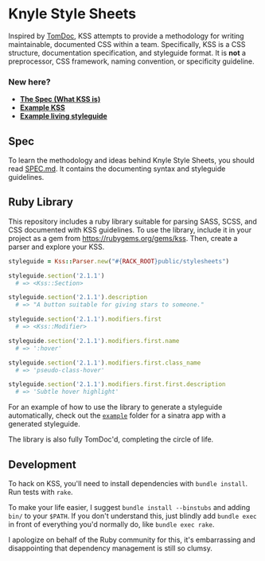 # Knyle Style Sheets

Inspired by [TomDoc](http://tomdoc.org), KSS attempts to provide a methodology for writing maintainable, documented CSS within a team. Specifically, KSS is a CSS structure, documentation specification, and styleguide format. It is **not** a preprocessor, CSS framework, naming convention, or specificity guideline.

### New here?

* **[The Spec (What KSS is)](https://github.com/kneath/kss/blob/master/SPEC.md)**
* **[Example KSS](https://github.com/kneath/kss/blob/master/test/fixtures/scss/buttons.scss)**
* **[Example living styleguide](https://github.com/kneath/kss/tree/master/example)**

## Spec

To learn the methodology and ideas behind Knyle Style Sheets, you should read [SPEC.md](https://github.com/kneath/kss/blob/master/SPEC.md). It contains the documenting syntax and styleguide guidelines.

## Ruby Library

This repository includes a ruby library suitable for parsing SASS, SCSS, and CSS documented with KSS guidelines. To use the library, include it in your project as a gem from <https://rubygems.org/gems/kss>. Then, create a parser and explore your KSS.

```ruby
styleguide = Kss::Parser.new("#{RACK_ROOT}public/stylesheets")

styleguide.section('2.1.1')
  # => <Kss::Section>

styleguide.section('2.1.1').description
  # => "A button suitable for giving stars to someone."

styleguide.section('2.1.1').modifiers.first
  # => <Kss::Modifier>

styleguide.section('2.1.1').modifiers.first.name
  # => ':hover'

styleguide.section('2.1.1').modifiers.first.class_name
  # => 'pseudo-class-hover'

styleguide.section('2.1.1').modifiers.first.first.description
  # => 'Subtle hover highlight'

```

For an example of how to use the library to generate a styleguide automatically, check out the [`example`](https://github.com/kneath/kss/tree/master/example) folder for a sinatra app with a generated styleguide.

The library is also fully TomDoc'd, completing the circle of life.

## Development

To hack on KSS, you'll need to install dependencies with `bundle install`. Run tests with `rake`.

To make your life easier, I suggest `bundle install --binstubs` and adding `bin/` to your `$PATH`. If you don't understand this, just blindly add `bundle exec` in front of everything you'd normally do, like `bundle exec rake`.

I apologize on behalf of the Ruby community for this, it's embarrassing and disappointing that dependency management is still so clumsy.
